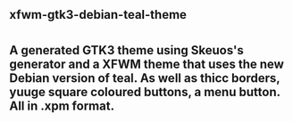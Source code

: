 #
## xfwm-gtk3-debian-teal-theme
#
## A generated GTK3 theme using Skeuos's generator and a XFWM theme that uses the new Debian version of teal. As well as thicc borders, yuuge square coloured buttons, a menu button. All in .xpm format.
#
## 
